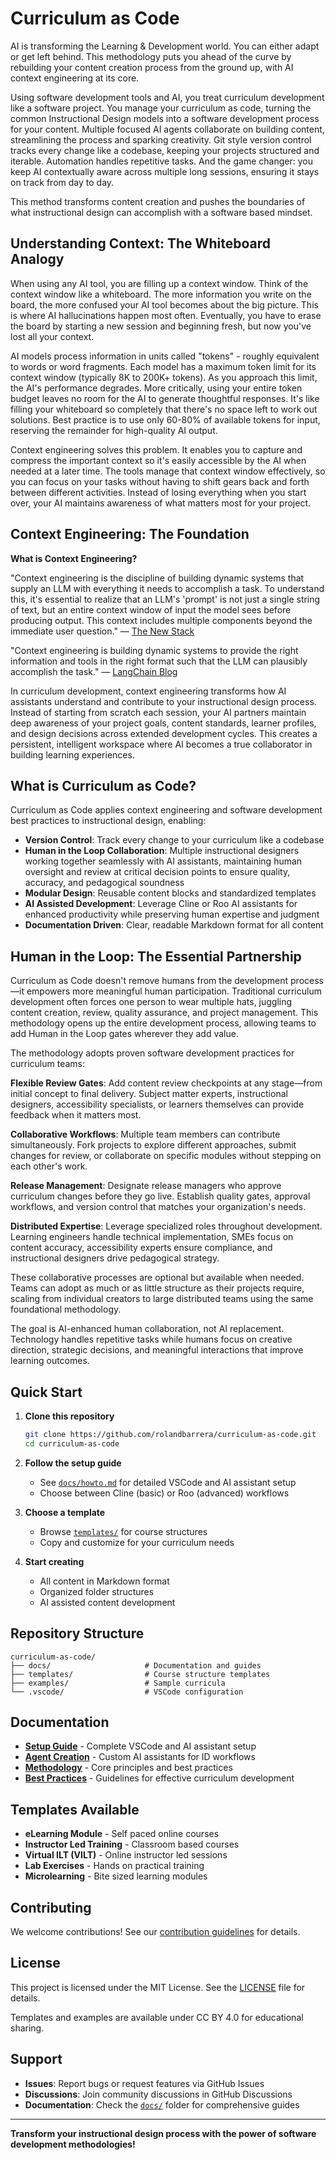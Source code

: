 # Curriculum as Code

AI is transforming the Learning & Development world. You can either adapt or get left behind. This methodology puts you ahead of the curve by rebuilding your content creation process from the ground up, with AI context engineering at its core.

Using software development tools and AI, you treat curriculum development like a software project. You manage your curriculum as code, turning the common Instructional Design models into a software development process for your content. Multiple focused AI agents collaborate on building content, streamlining the process and sparking creativity. Git style version control tracks every change like a codebase, keeping your projects structured and iterable. Automation handles repetitive tasks. And the game changer: you keep AI contextually aware across multiple long sessions, ensuring it stays on track from day to day.

This method transforms content creation and pushes the boundaries of what instructional design can accomplish with a software based mindset.

## Understanding Context: The Whiteboard Analogy

When using any AI tool, you are filling up a context window. Think of the context window like a whiteboard. The more information you write on the board, the more confused your AI tool becomes about the big picture. This is where AI hallucinations happen most often. Eventually, you have to erase the board by starting a new session and beginning fresh, but now you've lost all your context.

AI models process information in units called "tokens" - roughly equivalent to words or word fragments. Each model has a maximum token limit for its context window (typically 8K to 200K+ tokens). As you approach this limit, the AI's performance degrades. More critically, using your entire token budget leaves no room for the AI to generate thoughtful responses. It's like filling your whiteboard so completely that there's no space left to work out solutions. Best practice is to use only 60-80% of available tokens for input, reserving the remainder for high-quality AI output.

Context engineering solves this problem. It enables you to capture and compress the important context so it's easily accessible by the AI when needed at a later time. The tools manage that context window effectively, so you can focus on your tasks without having to shift gears back and forth between different activities. Instead of losing everything when you start over, your AI maintains awareness of what matters most for your project.

## Context Engineering: The Foundation

**What is Context Engineering?**

"Context engineering is the discipline of building dynamic systems that supply an LLM with everything it needs to accomplish a task. To understand this, it's essential to realize that an LLM's 'prompt' is not just a single string of text, but an entire context window of input the model sees before producing output. This context includes multiple components beyond the immediate user question."
— [The New Stack](https://thenewstack.io/context-engineering-going-beyond-prompt-engineering-and-rag/)

"Context engineering is building dynamic systems to provide the right information and tools in the right format such that the LLM can plausibly accomplish the task."
— [LangChain Blog](https://blog.langchain.com/the-rise-of-context-engineering/)

In curriculum development, context engineering transforms how AI assistants understand and contribute to your instructional design process. Instead of starting from scratch each session, your AI partners maintain deep awareness of your project goals, content standards, learner profiles, and design decisions across extended development cycles. This creates a persistent, intelligent workspace where AI becomes a true collaborator in building learning experiences.

## What is Curriculum as Code?

Curriculum as Code applies context engineering and software development best practices to instructional design, enabling:

- **Version Control**: Track every change to your curriculum like a codebase
- **Human in the Loop Collaboration**: Multiple instructional designers working together seamlessly with AI assistants, maintaining human oversight and review at critical decision points to ensure quality, accuracy, and pedagogical soundness
- **Modular Design**: Reusable content blocks and standardized templates
- **AI Assisted Development**: Leverage Cline or Roo AI assistants for enhanced productivity while preserving human expertise and judgment
- **Documentation Driven**: Clear, readable Markdown format for all content

## Human in the Loop: The Essential Partnership

Curriculum as Code doesn't remove humans from the development process—it empowers more meaningful human participation. Traditional curriculum development often forces one person to wear multiple hats, juggling content creation, review, quality assurance, and project management. This methodology opens up the entire development process, allowing teams to add Human in the Loop gates wherever they add value.

The methodology adopts proven software development practices for curriculum teams:

**Flexible Review Gates**: Add content review checkpoints at any stage—from initial concept to final delivery. Subject matter experts, instructional designers, accessibility specialists, or learners themselves can provide feedback when it matters most.

**Collaborative Workflows**: Multiple team members can contribute simultaneously. Fork projects to explore different approaches, submit changes for review, or collaborate on specific modules without stepping on each other's work.

**Release Management**: Designate release managers who approve curriculum changes before they go live. Establish quality gates, approval workflows, and version control that matches your organization's needs.

**Distributed Expertise**: Leverage specialized roles throughout development. Learning engineers handle technical implementation, SMEs focus on content accuracy, accessibility experts ensure compliance, and instructional designers drive pedagogical strategy.

These collaborative processes are optional but available when needed. Teams can adopt as much or as little structure as their projects require, scaling from individual creators to large distributed teams using the same foundational methodology.

The goal is AI-enhanced human collaboration, not AI replacement. Technology handles repetitive tasks while humans focus on creative direction, strategic decisions, and meaningful interactions that improve learning outcomes.

## Quick Start

1. **Clone this repository**
   ```bash
   git clone https://github.com/rolandbarrera/curriculum-as-code.git
   cd curriculum-as-code
   ```

2. **Follow the setup guide**
   - See [`docs/howto.md`](docs/howto.md) for detailed VSCode and AI assistant setup
   - Choose between Cline (basic) or Roo (advanced) workflows

3. **Choose a template**
   - Browse [`templates/`](templates/) for course structures
   - Copy and customize for your curriculum needs

4. **Start creating**
   - All content in Markdown format
   - Organized folder structures
   - AI assisted content development

## Repository Structure

```
curriculum-as-code/
├── docs/                     # Documentation and guides
├── templates/                # Course structure templates
├── examples/                 # Sample curricula
└── .vscode/                  # VSCode configuration
```

## Documentation

- **[Setup Guide](docs/howto.md)** - Complete VSCode and AI assistant setup
- **[Agent Creation](docs/agents.md)** - Custom AI assistants for ID workflows
- **[Methodology](docs/methodology.md)** - Core principles and best practices
- **[Best Practices](docs/best-practices.md)** - Guidelines for effective curriculum development

## Templates Available

- **eLearning Module** - Self paced online courses
- **Instructor Led Training** - Classroom based courses
- **Virtual ILT (VILT)** - Online instructor led sessions
- **Lab Exercises** - Hands on practical training
- **Microlearning** - Bite sized learning modules

## Contributing

We welcome contributions! See our [contribution guidelines](.github/CONTRIBUTING.md) for details.

## License

This project is licensed under the MIT License. See the [LICENSE](LICENSE) file for details.

Templates and examples are available under CC BY 4.0 for educational sharing.

## Support

- **Issues**: Report bugs or request features via GitHub Issues
- **Discussions**: Join community discussions in GitHub Discussions
- **Documentation**: Check the [`docs/`](docs/) folder for comprehensive guides

---

**Transform your instructional design process with the power of software development methodologies!**